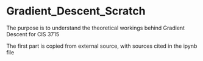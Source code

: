 # Gradient_Descent_Scratch
The purpose is to understand the theoretical workings behind Gradient Descent for CIS 3715

The first part is copied from external source, with sources cited in the ipynb file
